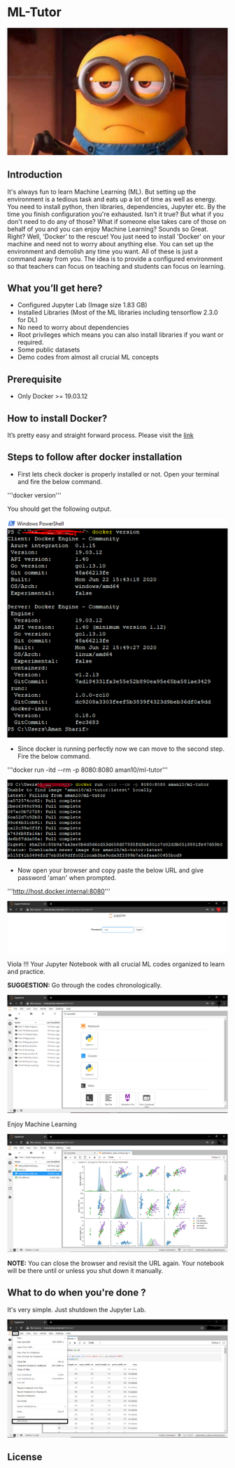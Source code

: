 # ML-Tutor
![FED UP!!!](fedup.png)

## Introduction
It's always fun to learn Machine Learning (ML). But setting up the environment is a tedious task and eats up a lot of time as well as energy. You need to install python, then libraries, dependencies, Jupyter etc. By the time you finish configuration you're exhausted. Isn't it true? But what if you don't need to do any of those? What if someone else takes care of those on behalf of you and you can enjoy Machine Learning? Sounds so Great. Right? Well, 'Docker' to the rescue! You just need to install 'Docker' on your machine and need not to worry about anything else. You can set up the environment and demolish any time you want. All of these is just a command away from you. The idea is to provide a configured environment so that teachers can focus on teaching and students can focus on learning.

## What you’ll get here?
- Configured Jupyter Lab (Image size 1.83 GB)
- Installed Libraries (Most of the ML libraries including tensorflow 2.3.0 for DL)
- No need to worry about dependencies
- Root privileges which means you can also install libraries if you want or required.
- Some public datasets
- Demo codes from almost all crucial ML concepts

## Prerequisite
- Only Docker  >= 19.03.12

## How to install Docker?
It’s pretty easy and straight forward process. Please visit the [link](https://docs.docker.com/docker-for-windows/install/)

## Steps to follow after docker installation

- First lets check docker is properly installed or not. Open your terminal and fire the below command.

'''docker version'''
  
  You should get the following output.

  ![](docker-version.png)

- Since docker is running perfectly now we can move to the second step. Fire the below command.

'''docker run -itd --rm -p 8080:8080 aman10/ml-tutor'''

![](docker-run.png)

- Now open your browser and copy paste the below URL and give password 'aman' when prompted.

'''http://host.docker.internal:8080'''

![](j-lab1.png)

Viola !!! Your Jupyter Notebook with all crucial ML codes organized to learn and practice.

**SUGGESTION:** Go through the codes chronologically.

![](j-lab2.png)

Enjoy Machine Learning

![](j-lab3.png)

**NOTE:** You can close the browser and revisit the URL again. Your notebook will be there until or unless you shut down it manually.

## What to do when you're done ?

It's very simple. Just shutdown the Jupyter Lab.

![](j-lab4.png)

## License
